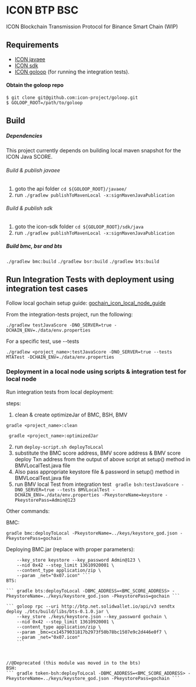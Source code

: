 # ICON BTP BSC

ICON Blockchain Transmission Protocol for Binance Smart Chain (WIP)

## Requirements

- [ICON javaee](https://github.com/icon-project/goloop/tree/master/javaee)
- [ICON sdk](https://github.com/icon-project/goloop/tree/master/sdk/java) 
- [ICON goloop](https://github.com/icon-project/goloop) (for running the integration tests).
#### Obtain the goloop repo
```
$ git clone git@github.com:icon-project/goloop.git
$ GOLOOP_ROOT=/path/to/goloop
```

## Build
##### Dependencies
This project currently depends on building local maven snapshot for the ICON Java SCORE. 
###### Build & publish javaee
1. goto the api folder
    ``` cd ${GOLOOP_ROOT}/javaee/ ```
2. run 
    ``` ./gradlew publishToMavenLocal -x:signMavenJavaPublication ```

###### Build & publish sdk
1. goto the icon-sdk folder
    ``` cd ${GOLOOP_ROOT}/sdk/java ```
2. run 
    ``` ./gradlew publishToMavenLocal -x:signMavenJavaPublication ```

##### Build bmc, bsr and bts
``` ./gradlew bmc:build ```
``` ./gradlew bsr:build ```
``` ./gradlew bts:build ```

## Run Integration Tests with deployment using integration test cases
Follow local gochain setup guide:
[gochain_icon_local_node_guide](https://github.com/icon-project/goloop/blob/master/doc/gochain_icon_local_node_guide.md)

From the integration-tests project, run the following:

``` ./gradlew testJavaScore -DNO_SERVER=true -DCHAIN_ENV=./data/env.properties ```

For a specific test, use --tests <testname>

``` ./gradlew <project_name>:testJavaScore -DNO_SERVER=true --tests MTATest -DCHAIN_ENV=./data/env.properties ```


### Deployment in a local node using scripts & integration test for local node

Run integration tests from local deployment:

steps:

1. clean & create optimizeJar of BMC, BSH, BMV

``` gradle <project_name>:clean ```

``` gradle <project_name>:optimizedJar```

2. run ```deploy-script.sh deployToLocal```
4. substitute the BMC score address, BMV score address & BMV score deploy Txn address from the output of above script at setup() method in BMVLocalTest.java file
5. Also pass appropriate keystore file & password in setup() method in BMVLocalTest.java file
3. run BMV local Test from integration test
   ``` gradle bsh:testJavaScore -DNO_SERVER=true --tests BMVLocalTest -DCHAIN_ENV=./data/env.properties -PkeystoreName=keystore -PkeystorePass=Admin@123```
   
Other commands:


BMC:

``` gradle bmc:deployToLocal -PkeystoreName=../keys/keystore_god.json -PkeystorePass=gochain ```

Deploying BMC.jar (replace with proper parameters):

``` goloop rpc --uri http://btp.net.solidwallet.io/api/v3 sendtx deploy bmc-0.1.0.jar \
    --key_store keystore --key_password Admin@123 \
    --nid 0x42 --step_limit 13610920001 \
    --content_type application/zip \
    --param _net="0x07.icon" ```
BTS:

``` gradle bts:deployToLocal -DBMC_ADDRESS=<BMC_SCORE_ADDRESS> -PkeystoreName=../keys/keystore_god.json -PkeystorePass=gochain ```

``` goloop rpc --uri http://btp.net.solidwallet.io/api/v3 sendtx deploy ./bts/build/libs/bts-0.1.0.jar \
    --key_store ./keys/keystore.json --key_password gochain \
    --nid 0x42 --step_limit 13610920001 \
    --content_type application/zip \
    --param _bmc=cx14579031817b2973f50b78bc1507e9c2d446e0f7 \
    --param _net="0x07.icon" 
    ```



//@Deprecated (this module was moved in to the bts)
BSH:
``` gradle token-bsh:deployToLocal -DBMC_ADDRESS=<BMC_SCORE_ADDRESS> -PkeystoreName=../keys/keystore_god.json -PkeystorePass=gochain ```

